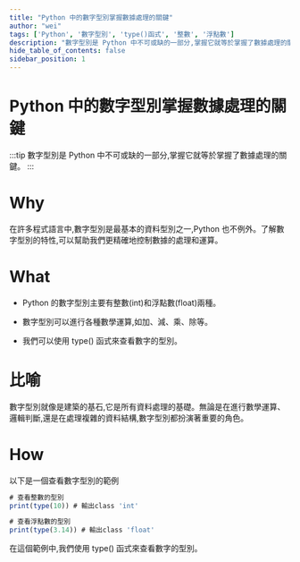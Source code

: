 ```yaml
---
title: "Python 中的數字型別掌握數據處理的關鍵"
author: "wei"
tags: ['Python', '數字型別', 'type()函式', '整數', '浮點數']
description: "數字型別是 Python 中不可或缺的一部分,掌握它就等於掌握了數據處理的關鍵。"
hide_table_of_contents: false
sidebar_position: 1
---
```


# Python 中的數字型別掌握數據處理的關鍵

:::tip
數字型別是 Python 中不可或缺的一部分,掌握它就等於掌握了數據處理的關鍵。
:::

# Why

在許多程式語言中,數字型別是最基本的資料型別之一,Python 也不例外。了解數字型別的特性,可以幫助我們更精確地控制數據的處理和運算。

# What

- Python 的數字型別主要有整數(int)和浮點數(float)兩種。

- 數字型別可以進行各種數學運算,如加、減、乘、除等。

- 我們可以使用 type() 函式來查看數字的型別。

# 比喻

數字型別就像是建築的基石,它是所有資料處理的基礎。無論是在進行數學運算、邏輯判斷,還是在處理複雜的資料結構,數字型別都扮演著重要的角色。

# How

以下是一個查看數字型別的範例

```javascript
# 查看整數的型別
print(type(10)) # 輸出class 'int'

# 查看浮點數的型別
print(type(3.14)) # 輸出class 'float'
```

在這個範例中,我們使用 type() 函式來查看數字的型別。

